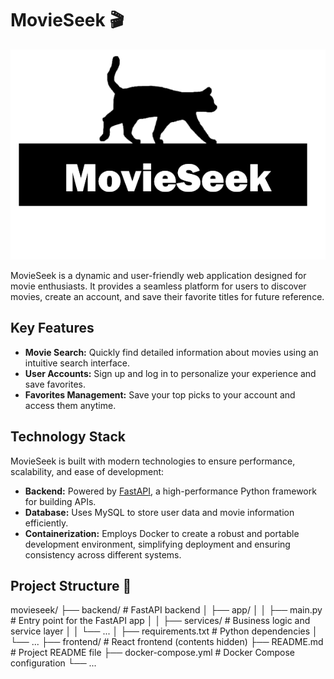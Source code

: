 # MovieSeek 🎬

![MovieSeekLogo](./MovieSeekLogo.png)

MovieSeek is a dynamic and user-friendly web application designed for movie enthusiasts. It provides a seamless platform for users to discover movies, create an account, and save their favorite titles for future reference. 

## Key Features
- **Movie Search:** Quickly find detailed information about movies using an intuitive search interface.
- **User Accounts:** Sign up and log in to personalize your experience and save favorites.
- **Favorites Management:** Save your top picks to your account and access them anytime.

## Technology Stack
MovieSeek is built with modern technologies to ensure performance, scalability, and ease of development:
- **Backend:** Powered by [FastAPI](https://fastapi.tiangolo.com/), a high-performance Python framework for building APIs.
- **Database:** Uses MySQL to store user data and movie information efficiently.
- **Containerization:** Employs Docker to create a robust and portable development environment, simplifying deployment and ensuring consistency across different systems.

## Project Structure 🌳

movieseek/
├── backend/                 # FastAPI backend
│   ├── app/
│   │   ├── main.py          # Entry point for the FastAPI app
│   │   ├── services/        # Business logic and service layer
│   │   └── ...
│   ├── requirements.txt     # Python dependencies
│   └── ...
├── frontend/                # React frontend (contents hidden)
├── README.md                # Project README file
├── docker-compose.yml       # Docker Compose configuration
└── ...
